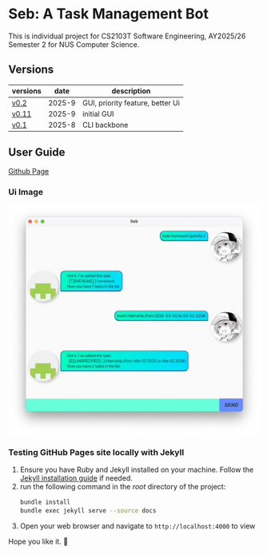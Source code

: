 # Seb: A Task Management Bot

This is individual project for CS2103T Software Engineering, AY2025/26 Semester 2 for NUS Computer Science.

## Versions
| versions                                                                       | date   | description                      |
|--------------------------------------------------------------------------------|--------|----------------------------------|
| [v0.2](https://github.com/FisherSkyi/ip/releases/tag/A-Release)                | 2025-9 | GUI, priority feature, better Ui |
| [v0.11](https://github.com/FisherSkyi/ip/releases/tag/Level-10)                | 2025-9 | initial GUI                      |
| [v0.1](https://github.com/FisherSkyi/ip/releases/tag/A-Jar )                   | 2025-8 | CLI backbone                     | 

## User Guide
[Github Page](https://fisherskyi.github.io/ip/)

### Ui Image
![Ui image](./docs/Ui.png)

### Testing GitHub Pages site locally with Jekyll
1. Ensure you have Ruby and Jekyll installed on your machine. Follow the [Jekyll installation guide](https://jekyllrb.com/docs/installation/) if needed.
2. run the following command in the *root* directory of the project:
   ```bash
   bundle install
   bundle exec jekyll serve --source docs
   ```
3. Open your web browser and navigate to `http://localhost:4000` to view

Hope you like it. :whale2:
